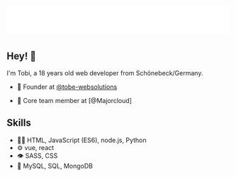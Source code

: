 <h1 align="center">
  <img src="https://raw.githubusercontent.com/R4Tobi/R4Tobi/main/name.svg" alt="R4Tobi - Tobias Baake" />
</h1>

## Hey! 👋
I'm Tobi, a 18 years old web developer from Schönebeck/Germany.

- 🧭 Founder at [@tobe-websolutions](https://www.tobe-websolutions.de)

- 👥 Core team member at [@Majorcloud]

## Skills
- 👨‍💻 HTML, JavaScript (ES6), node.js, Python
- ⚙️ vue, react
- 👁️ SASS, CSS
- 💽 MySQL, SQL, MongoDB

